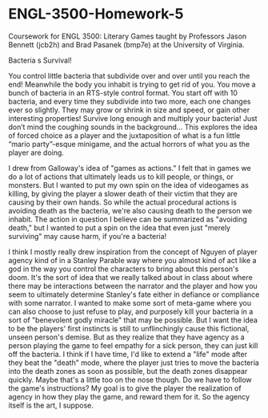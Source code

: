 ﻿# ENGL-3500-Homework-5

Coursework for ENGL 3500: Literary Games taught by Professors Jason Bennett (jcb2h) and Brad Pasanek (bmp7e) at the University of Virginia.  


Bacteria s Survival!

You control little bacteria that subdivide over and over until you reach the end! Meanwhile the body you inhabit is trying to get rid of you. You move a bunch of bacteria in an RTS-style control format. You start off with 10 bacteria, and every time they subdivide into two more, each one changes ever so slightly. They may grow or shrink in size and speed, or gain other interesting properties! Survive long enough and multiply your bacteria! Just don’t mind the coughing sounds in the background… This explores the idea of forced choice as a player and the juxtaposition of what is a fun little “mario party”-esque minigame, and the actual horrors of what you as the player are doing.  

I drew from Galloway's idea of "games as actions." I felt that in games we do a lot of actions that ultimately leads us to kill people, or things, or monsters. But I wanted to put my own spin on the idea of videogames as killing, by giving the player a slower death of their victim that they are causing by their own hands. So while the actual procedural actions is avoiding death as the bacteria, we're also causing death to the person we inhabit. The action in question I believe can be summarized as "avoiding death," but I wanted to put a spin on the idea that even just "merely surviving" may cause harm, if you're a bacteria!  

I think I mostly really drew inspiration from the concept of Nguyen of player agency kind of in a Stanley Parable way where you almost kind of act like a god in the way you control the characters to bring about this person's doom. It's the sort of idea that we really talked about in class about where there may be interactions between the narrator and the player and how you seem to ultimately determine Stanley's fate either in defiance or compliance with some narrator. I wanted to make some sort of meta-game where you can also choose to just refuse to play, and purposely kill your bacteria in a sort of "benevolent godly miracle" that may be possible. But I want the idea to be the players' first instincts is still to unflinchingly cause this fictional, unseen person's demise. But as they realize that they have agency as a person playing the game to feel empathy for a sick person, they can just kill off the bacteria. I think if I have time, I'd like to extend a "life" mode after they beat the "death" mode, where the player just tries to move the bacteria into the death zones as soon as possible, but the death zones disappear quickly. Maybe that's a little too on the nose though. Do we have to follow the game's instructions? My goal is to give the player the realization of agency in how they play the game, and reward them for it. So the agency itself is the art, I suppose. 
